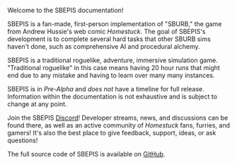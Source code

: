 Welcome to the SBEPIS documentation!

SBEPIS is a fan-made, first-person implementation of "SBURB," the game from Andrew Hussie's web comic _Homestuck_. The goal of SBEPIS's development is to complete several hard tasks that other SBURB sims haven't done, such as comprehensive AI and procedural alchemy.

SBEPIS is a traditional roguelike, adventure, immersive simulation game. "Traditional roguelike" in this case means having 20 hour runs that might end due to any mistake and having to learn over many many instances.

SBEPIS is in _Pre-Alpha_ and _does not_ have a timeline for full release. Information within the documentation is not exhaustive and is subject to change at any point. 

Join the SBEPIS [Discord](https://discord.gg/qHREQu7Zxm)! Developer streams, news, and discussions can be found there, as well as an active community of _Homestuck_ fans, furries, and gamers! It's also the best place to give feedback, support, ideas, or ask questions!

The full source code of SBEPIS is available on [GitHub](https://github.com/Dragon-Fox-Collective/SBEPIS).